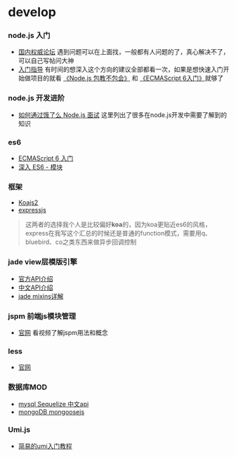 # develop

### node.js 入门
* [国内权威论坛](https://cnodejs.org) 遇到问题可以在上面找，一般都有人问题的了，真心解决不了，可以自己写帖问大神
* [入门指导](https://cnodejs.org/getstart) 有时间的想深入这个方向的建议全部都看一次，如果是想快速入门开始做项目的就看 [《Node.js 包教不包会》](https://github.com/alsotang/node-lessons) 和 [《ECMAScript 6入门》](http://es6.ruanyifeng.com/)就够了

### node.js 开发进阶
* [如何通过饿了么 Node.js 面试](https://github.com/ElemeFE/node-interview/tree/master/sections/zh-cn) 这里列出了很多在node.js开发中需要了解到的知识

### es6
* [ECMAScript 6 入门](http://es6.ruanyifeng.com)
* [深入 ES6 - 模块](https://braavos.me/blog/2015/09/20/modules/)

### 框架
* [Koajs2](http://koajs.com)
* [expressjs](http://expressjs.com)
> 这两者的选择我个人是比较偏好**koa**的，因为koa更贴近es6的风格，express在我写这个汇总的时候还是普通的function模式，需要用q、bluebird、co之类东西来做异步回调控制 

### jade view层模版引擎
* [官方API介绍](https://pugjs.org/api/getting-started.html)
* [中文API介绍](https://segmentfault.com/a/1190000000357534)
* [jade mixins详解](http://www.html-js.com/article/2596)

### jspm 前端js模块管理
* [官网](http://jspm.io) 看视频了解jspm用法和概念

### less
* [官网](http://lesscss.org)

### 数据库MOD
* [mysql Sequelize 中文api](https://itbilu.com/nodejs/npm/VkYIaRPz-.html)
* [mongoDB mongoosejs](http://mongoosejs.com)

### Umi.js
* [简易的umi入门教程](https://www.yuque.com/umijs/umi)

